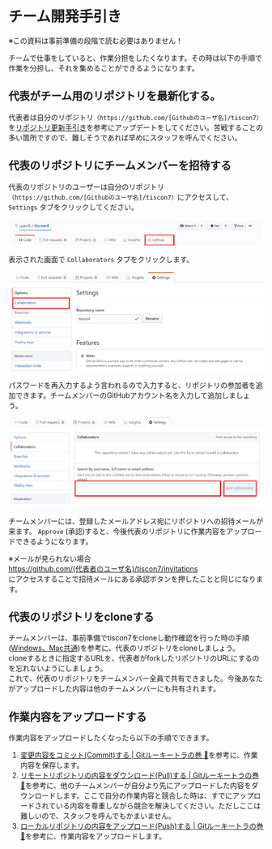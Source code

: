 # チーム開発手引き

※この資料は事前準備の段階で読む必要はありません！<br>

チームで仕事をしていると、作業分担をしたくなります。その時は以下の手順で作業を分担し、それを集めることができるようになります。

## 代表がチーム用のリポジトリを最新化する。
代表者は自分のリポジトリ`（https://github.com/[Githubのユーザ名]/tiscon7）`を[リポジトリ更新手引き](gitUpdateGuide.md)を参考にアップデートをしてください。苦戦することの多い箇所ですので、難しそうであれば早めにスタッフを呼んでください。

## 代表のリポジトリにチームメンバーを招待する
代表のリポジトリのユーザーは自分のリポジトリ`（https://github.com/[Githubのユーザ名]/tiscon7）`にアクセスして、 `Settings` タブをクリックしてください。

![click Settings](../image/set_collaborator_1.png)

表示された画面で `Collaborators` タブをクリックします。

![click Collaborators](../image/set_collaborator_2.png)

パスワードを再入力するよう言われるので入力すると、リポジトリの参加者を追加できます。チームメンバーのGitHubアカウント名を入力して追加しましょう。

![add collaborators](../image/set_collaborator_3.png)

チームメンバーには、登録したメールアドレス宛にリポジトリへの招待メールが来ます。 `Approve` (承認)すると、今後代表のリポジトリに作業内容をアップロードできるようになります。

※メールが見られない場合<br>
https://github.com/(代表者のユーザ名)/tiscon7/invitations<br>
にアクセスすることで招待メールにある承認ボタンを押したことと同じになります。<br>

## 代表のリポジトリをcloneする
チームメンバーは、事前準備でtiscon7をcloneし動作確認を行った時の手順([Windows、Mac共通](operationCheck.md))を参考に、代表のリポジトリをcloneしましょう。<br>
cloneするときに指定するURLを、代表者がforkしたリポジトリのURLにするのを忘れないようにしましょう。<br>
これで、代表のリポジトリをチームメンバー全員で共有できました。今後あなたがアップロードした内容は他のチームメンバーにも共有されます。

## 作業内容をアップロードする
作業内容をアップロードしたくなったら以下の手順でできます。

1. [変更内容をコミット(Commit)する | Gitルーキートラの巻 :tiger:](gitForRookies.md#変更内容をコミットcommitする)を参考に、作業内容を保存します。<br>
1. [リモートリポジトリの内容をダウンロード(Pull)する | Gitルーキートラの巻 :tiger:](gitForRookies.md#リモートリポジトリの内容をダウンロード(Pull)する)を参考に、他のチームメンバーが自分より先にアップロードした内容をダウンロードします。ここで自分の作業内容と競合した時は、すでにアップロードされている内容を尊重しながら競合を解決してください。ただしここは難しいので、スタッフを呼んでもかまいません。<br>
1. [ローカルリポジトリの内容をアップロード(Push)する | Gitルーキートラの巻 :tiger:](gitForRookies.md#ローカルリポジトリの内容をアップロード(Push)する)を参考に、作業内容をアップロードします。<br>
